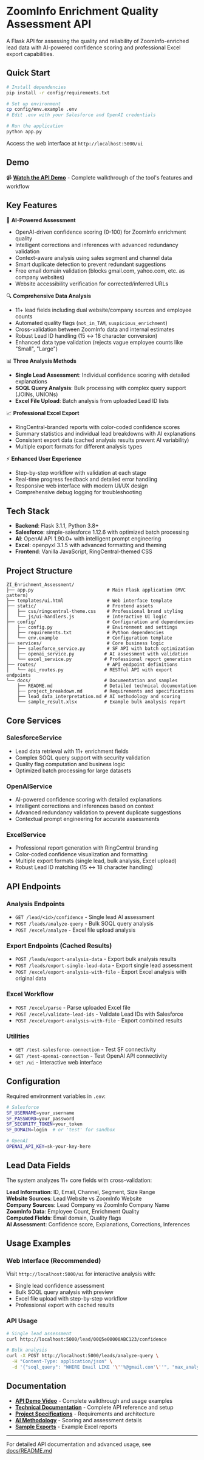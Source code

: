# ZoomInfo Enrichment Quality Assessment API

A Flask API for assessing the quality and reliability of ZoomInfo-enriched lead data with AI-powered confidence scoring and professional Excel export capabilities.

## Quick Start

```bash
# Install dependencies
pip install -r config/requirements.txt

# Set up environment
cp config/env.example .env
# Edit .env with your Salesforce and OpenAI credentials

# Run the application
python app.py
```

Access the web interface at `http://localhost:5000/ui`

## Demo

📹 **[Watch the API Demo](docs/ZoomInfo_Enrichment_Demo.webm)** - Complete walkthrough of the tool's features and workflow

## Key Features

🧠 **AI-Powered Assessment**
- OpenAI-driven confidence scoring (0-100) for ZoomInfo enrichment quality
- Intelligent corrections and inferences with advanced redundancy validation
- Context-aware analysis using sales segment and channel data
- Smart duplicate detection to prevent redundant suggestions
- Free email domain validation (blocks gmail.com, yahoo.com, etc. as company websites)
- Website accessibility verification for corrected/inferred URLs

🔍 **Comprehensive Data Analysis**
- 11+ lead fields including dual website/company sources and employee counts
- Automated quality flags (`not_in_TAM`, `suspicious_enrichment`)
- Cross-validation between ZoomInfo data and internal estimates
- Robust Lead ID handling (15 ↔ 18 character conversion)
- Enhanced data type validation (rejects vague employee counts like "Small", "Large")

📊 **Three Analysis Methods**
- **Single Lead Assessment**: Individual confidence scoring with detailed explanations
- **SOQL Query Analysis**: Bulk processing with complex query support (JOINs, UNIONs)
- **Excel File Upload**: Batch analysis from uploaded Lead ID lists

📈 **Professional Excel Export**
- RingCentral-branded reports with color-coded confidence scores
- Summary statistics and individual lead breakdowns with AI explanations
- Consistent export data (cached analysis results prevent AI variability)
- Multiple export formats for different analysis types

⚡ **Enhanced User Experience**
- Step-by-step workflow with validation at each stage
- Real-time progress feedback and detailed error handling
- Responsive web interface with modern UI/UX design
- Comprehensive debug logging for troubleshooting

## Tech Stack

- **Backend**: Flask 3.1.1, Python 3.8+
- **Salesforce**: simple-salesforce 1.12.6 with optimized batch processing
- **AI**: OpenAI API 1.90.0+ with intelligent prompt engineering
- **Excel**: openpyxl 3.1.5 with advanced formatting and theming
- **Frontend**: Vanilla JavaScript, RingCentral-themed CSS

## Project Structure

```
ZI_Enrichment_Assessment/
├── app.py                           # Main Flask application (MVC pattern)
├── templates/ui.html                # Web interface template
├── static/                          # Frontend assets
│   ├── css/ringcentral-theme.css    # Professional brand styling
│   └── js/ui-handlers.js            # Interactive UI logic
├── config/                          # Configuration and dependencies
│   ├── config.py                    # Environment and settings
│   ├── requirements.txt             # Python dependencies
│   └── env.example                  # Configuration template
├── services/                        # Core business logic
│   ├── salesforce_service.py        # SF API with batch optimization
│   ├── openai_service.py           # AI assessment with validation
│   └── excel_service.py            # Professional report generation
├── routes/                          # API endpoint definitions
│   └── api_routes.py               # RESTful API with export endpoints
└── docs/                           # Documentation and samples
    ├── README.md                   # Detailed technical documentation
    ├── project_breakdown.md        # Requirements and specifications
    ├── lead_data_interpretation.md # AI methodology and scoring
    └── sample_result.xlsx          # Example bulk analysis report
```

## Core Services

### SalesforceService
- Lead data retrieval with 11+ enrichment fields
- Complex SOQL query support with security validation
- Quality flag computation and business logic
- Optimized batch processing for large datasets

### OpenAIService  
- AI-powered confidence scoring with detailed explanations
- Intelligent corrections and inferences based on context
- Advanced redundancy validation to prevent duplicate suggestions
- Contextual prompt engineering for accurate assessments

### ExcelService
- Professional report generation with RingCentral branding
- Color-coded confidence visualization and formatting
- Multiple export formats (single lead, bulk analysis, Excel upload)
- Robust Lead ID matching (15 ↔ 18 character handling)

## API Endpoints

### Analysis Endpoints
- `GET /lead/<id>/confidence` - Single lead AI assessment
- `POST /leads/analyze-query` - Bulk SOQL query analysis  
- `POST /excel/analyze` - Excel file upload analysis

### Export Endpoints (Cached Results)
- `POST /leads/export-analysis-data` - Export bulk analysis results
- `POST /leads/export-single-lead-data` - Export single lead assessment
- `POST /excel/export-analysis-with-file` - Export Excel analysis with original data

### Excel Workflow
- `POST /excel/parse` - Parse uploaded Excel file
- `POST /excel/validate-lead-ids` - Validate Lead IDs with Salesforce
- `POST /excel/export-analysis-with-file` - Export combined results

### Utilities
- `GET /test-salesforce-connection` - Test SF connectivity
- `GET /test-openai-connection` - Test OpenAI API connectivity  
- `GET /ui` - Interactive web interface

## Configuration

Required environment variables in `.env`:

```bash
# Salesforce
SF_USERNAME=your_username
SF_PASSWORD=your_password
SF_SECURITY_TOKEN=your_token
SF_DOMAIN=login  # or 'test' for sandbox

# OpenAI
OPENAI_API_KEY=sk-your-key-here
```

## Lead Data Fields

The system analyzes 11+ core fields with cross-validation:

**Lead Information**: ID, Email, Channel, Segment, Size Range  
**Website Sources**: Lead Website vs ZoomInfo Website  
**Company Sources**: Lead Company vs ZoomInfo Company Name  
**ZoomInfo Data**: Employee Count, Enrichment Quality  
**Computed Fields**: Email domain, Quality flags  
**AI Assessment**: Confidence score, Explanations, Corrections, Inferences

## Usage Examples

### Web Interface (Recommended)
Visit `http://localhost:5000/ui` for interactive analysis with:
- Single lead confidence assessment
- Bulk SOQL query analysis with preview
- Excel file upload with step-by-step workflow
- Professional export with cached results

### API Usage
```bash
# Single lead assessment
curl http://localhost:5000/lead/00Q5e00000ABC123/confidence

# Bulk analysis  
curl -X POST http://localhost:5000/leads/analyze-query \
  -H "Content-Type: application/json" \
  -d '{"soql_query": "WHERE Email LIKE '\''%@gmail.com'\''", "max_analyze": 10}'
```

## Documentation

- **[API Demo Video](docs/ZoomInfo_Enrichment_Demo.webm)** - Complete walkthrough and usage examples
- **[Technical Documentation](docs/README.md)** - Complete API reference and setup
- **[Project Specifications](docs/project_breakdown.md)** - Requirements and architecture
- **[AI Methodology](docs/lead_data_interpretation.md)** - Scoring and assessment details  
- **[Sample Exports](docs/sample_result.xlsx)** - Example Excel reports

---

For detailed API documentation and advanced usage, see [docs/README.md](docs/README.md) 